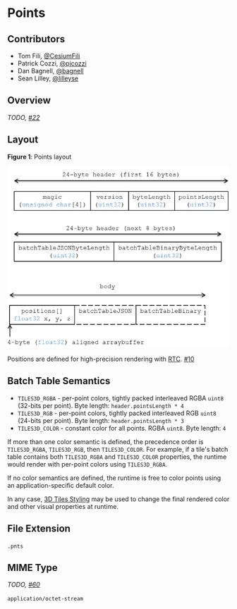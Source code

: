 # Points

## Contributors

* Tom Fili, [@CesiumFili](https://twitter.com/CesiumFili)
* Patrick Cozzi, [@pjcozzi](https://twitter.com/pjcozzi)
* Dan Bagnell, [@bagnell](https://github.com/bagnell)
* Sean Lilley, [@lilleyse](https://github.com/lilleyse)

## Overview

_TODO, [#22](https://github.com/AnalyticalGraphicsInc/3d-tiles/issues/22)_

## Layout

**Figure 1**: Points layout

![](figures/layout.png)

Positions are defined for high-precision rendering with [RTC](http://blogs.agi.com/insight3d/index.php/2008/09/03/precisions-precisions/). [#10](https://github.com/AnalyticalGraphicsInc/3d-tiles/issues/10)

## Batch Table Semantics

* `TILES3D_RGBA` - per-point colors, tightly packed interleaved RGBA `uint8` (32-bits per point).  Byte length: `header.pointsLength * 4`
* `TILES3D_RGB` - per-point colors, tightly packed interleaved RGB `uint8` (24-bits per point).  Byte length: `header.pointsLength * 3`
* `TILES3D_COLOR` - constant color for all points.  RGBA `uint8`.  Byte length: `4`

If more than one color semantic is defined, the precedence order is `TILES3D_RGBA`, `TILES3D_RGB`, then `TILES3D_COLOR`.  For example, if a tile's batch table contains both `TILES3D_RGBA` and `TILES3D_COLOR` properties, the runtime would render with per-point colors using `TILES3D_RGBA`.

If no color semantics are defined, the runtime is free to color points using an application-specific default color.

In any case, [3D Tiles Styling](../../Styling/README.md) may be used to change the final rendered color and other visual properties at runtime.

## File Extension

`.pnts`

## MIME Type

_TODO, [#60](https://github.com/AnalyticalGraphicsInc/3d-tiles/issues/60)_

`application/octet-stream`